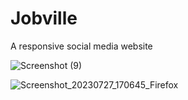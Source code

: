 # Jobville
A responsive social media website<br>


![Screenshot (9)](https://github.com/Jo-erl/Jobville/assets/133300552/af48f578-f2ad-4530-bb6d-75cea2cbf119)


![Screenshot_20230727_170645_Firefox](https://github.com/Jo-erl/Jobville/assets/133300552/5cec0dca-086a-4353-b0cf-0d25548a44d0)
